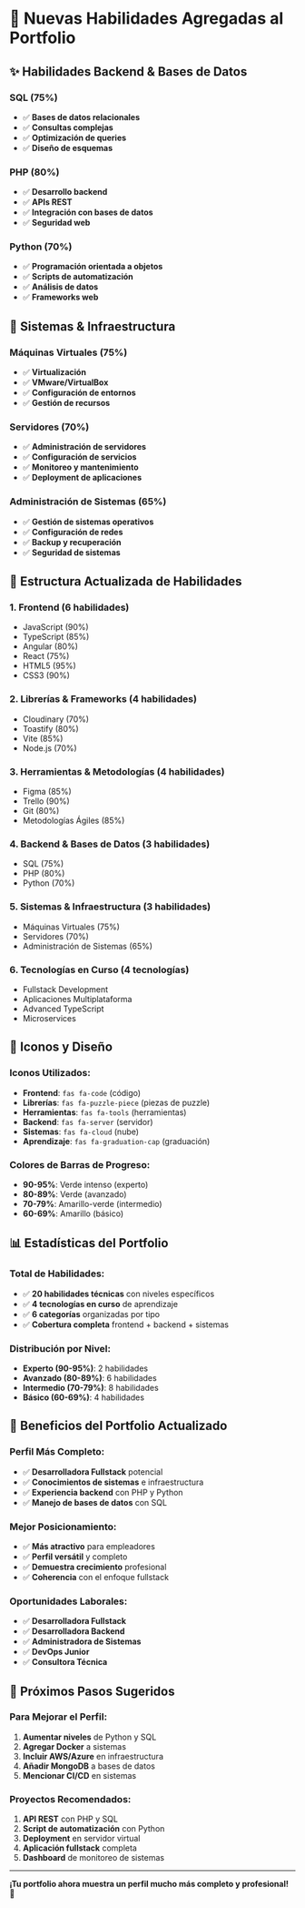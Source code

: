 # 🚀 Nuevas Habilidades Agregadas al Portfolio

## ✨ **Habilidades Backend & Bases de Datos**

### **SQL (75%)**
- ✅ **Bases de datos relacionales**
- ✅ **Consultas complejas**
- ✅ **Optimización de queries**
- ✅ **Diseño de esquemas**

### **PHP (80%)**
- ✅ **Desarrollo backend**
- ✅ **APIs REST**
- ✅ **Integración con bases de datos**
- ✅ **Seguridad web**

### **Python (70%)**
- ✅ **Programación orientada a objetos**
- ✅ **Scripts de automatización**
- ✅ **Análisis de datos**
- ✅ **Frameworks web**

## 🔧 **Sistemas & Infraestructura**

### **Máquinas Virtuales (75%)**
- ✅ **Virtualización**
- ✅ **VMware/VirtualBox**
- ✅ **Configuración de entornos**
- ✅ **Gestión de recursos**

### **Servidores (70%)**
- ✅ **Administración de servidores**
- ✅ **Configuración de servicios**
- ✅ **Monitoreo y mantenimiento**
- ✅ **Deployment de aplicaciones**

### **Administración de Sistemas (65%)**
- ✅ **Gestión de sistemas operativos**
- ✅ **Configuración de redes**
- ✅ **Backup y recuperación**
- ✅ **Seguridad de sistemas**

## 🎯 **Estructura Actualizada de Habilidades**

### **1. Frontend (6 habilidades)**
- JavaScript (90%)
- TypeScript (85%)
- Angular (80%)
- React (75%)
- HTML5 (95%)
- CSS3 (90%)

### **2. Librerías & Frameworks (4 habilidades)**
- Cloudinary (70%)
- Toastify (80%)
- Vite (85%)
- Node.js (70%)

### **3. Herramientas & Metodologías (4 habilidades)**
- Figma (85%)
- Trello (90%)
- Git (80%)
- Metodologías Ágiles (85%)

### **4. Backend & Bases de Datos (3 habilidades)**
- SQL (75%)
- PHP (80%)
- Python (70%)

### **5. Sistemas & Infraestructura (3 habilidades)**
- Máquinas Virtuales (75%)
- Servidores (70%)
- Administración de Sistemas (65%)

### **6. Tecnologías en Curso (4 tecnologías)**
- Fullstack Development
- Aplicaciones Multiplataforma
- Advanced TypeScript
- Microservices

## 🎨 **Iconos y Diseño**

### **Iconos Utilizados:**
- **Frontend**: `fas fa-code` (código)
- **Librerías**: `fas fa-puzzle-piece` (piezas de puzzle)
- **Herramientas**: `fas fa-tools` (herramientas)
- **Backend**: `fas fa-server` (servidor)
- **Sistemas**: `fas fa-cloud` (nube)
- **Aprendizaje**: `fas fa-graduation-cap` (graduación)

### **Colores de Barras de Progreso:**
- **90-95%**: Verde intenso (experto)
- **80-89%**: Verde (avanzado)
- **70-79%**: Amarillo-verde (intermedio)
- **60-69%**: Amarillo (básico)

## 📊 **Estadísticas del Portfolio**

### **Total de Habilidades:**
- ✅ **20 habilidades técnicas** con niveles específicos
- ✅ **4 tecnologías en curso** de aprendizaje
- ✅ **6 categorías** organizadas por tipo
- ✅ **Cobertura completa** frontend + backend + sistemas

### **Distribución por Nivel:**
- **Experto (90-95%)**: 2 habilidades
- **Avanzado (80-89%)**: 6 habilidades
- **Intermedio (70-79%)**: 8 habilidades
- **Básico (60-69%)**: 4 habilidades

## 🚀 **Beneficios del Portfolio Actualizado**

### **Perfil Más Completo:**
- ✅ **Desarrolladora Fullstack** potencial
- ✅ **Conocimientos de sistemas** e infraestructura
- ✅ **Experiencia backend** con PHP y Python
- ✅ **Manejo de bases de datos** con SQL

### **Mejor Posicionamiento:**
- ✅ **Más atractivo** para empleadores
- ✅ **Perfil versátil** y completo
- ✅ **Demuestra crecimiento** profesional
- ✅ **Coherencia** con el enfoque fullstack

### **Oportunidades Laborales:**
- ✅ **Desarrolladora Fullstack**
- ✅ **Desarrolladora Backend**
- ✅ **Administradora de Sistemas**
- ✅ **DevOps Junior**
- ✅ **Consultora Técnica**

## 🎯 **Próximos Pasos Sugeridos**

### **Para Mejorar el Perfil:**
1. **Aumentar niveles** de Python y SQL
2. **Agregar Docker** a sistemas
3. **Incluir AWS/Azure** en infraestructura
4. **Añadir MongoDB** a bases de datos
5. **Mencionar CI/CD** en sistemas

### **Proyectos Recomendados:**
1. **API REST** con PHP y SQL
2. **Script de automatización** con Python
3. **Deployment** en servidor virtual
4. **Aplicación fullstack** completa
5. **Dashboard** de monitoreo de sistemas

---

**¡Tu portfolio ahora muestra un perfil mucho más completo y profesional!** 🎉
